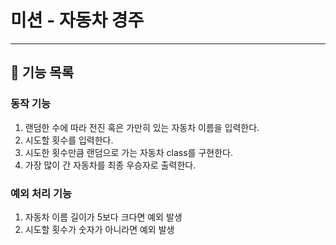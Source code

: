 # 미션 - 자동차 경주

---

## 🚀 기능 목록

### 동작 기능
1. 랜덤한 수에 따라 전진 혹은 가만히 있는 자동차 이름을 입력한다.
2. 시도할 횟수를 입력한다.
3. 시도한 횟수만큼 랜덤으로 가는 자동차 class를 구현한다.
4. 가장 많이 간 자동차를 최종 우승자로 출력한다.

### 예외 처리 기능
1. 자동차 이름 길이가 5보다 크다면 예외 발생
2. 시도할 횟수가 숫자가 아니라면 예외 발생


